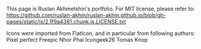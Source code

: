 This page is Ruslan Akhmetshin's portfolio. For MIT license, please refer to: https://github.com/ruslan-akhm/ruslan-akhm.github.io/blob/gh-pages/static/js/2.1f9a4381.chunk.js.LICENSE.txt

Icons were imported from FlatIcon, and in particular from following authors:
Pixel perfect
Freepic
Nhor Phai
Icongeek26
Tomas Knop
